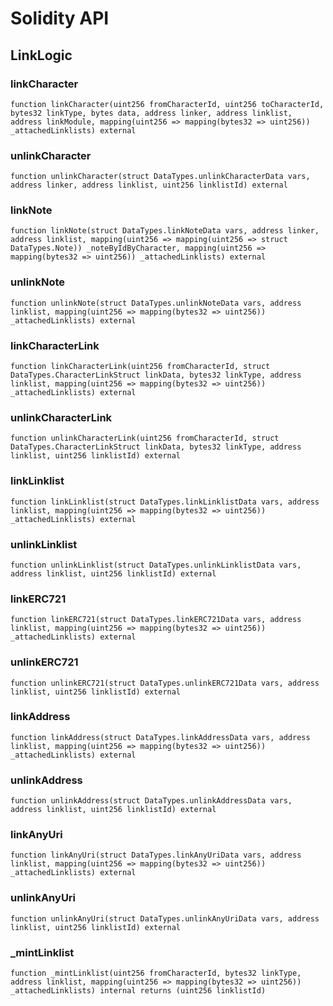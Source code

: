 # Solidity API

## LinkLogic

### linkCharacter

```solidity
function linkCharacter(uint256 fromCharacterId, uint256 toCharacterId, bytes32 linkType, bytes data, address linker, address linklist, address linkModule, mapping(uint256 => mapping(bytes32 => uint256)) _attachedLinklists) external
```

### unlinkCharacter

```solidity
function unlinkCharacter(struct DataTypes.unlinkCharacterData vars, address linker, address linklist, uint256 linklistId) external
```

### linkNote

```solidity
function linkNote(struct DataTypes.linkNoteData vars, address linker, address linklist, mapping(uint256 => mapping(uint256 => struct DataTypes.Note)) _noteByIdByCharacter, mapping(uint256 => mapping(bytes32 => uint256)) _attachedLinklists) external
```

### unlinkNote

```solidity
function unlinkNote(struct DataTypes.unlinkNoteData vars, address linklist, mapping(uint256 => mapping(bytes32 => uint256)) _attachedLinklists) external
```

### linkCharacterLink

```solidity
function linkCharacterLink(uint256 fromCharacterId, struct DataTypes.CharacterLinkStruct linkData, bytes32 linkType, address linklist, mapping(uint256 => mapping(bytes32 => uint256)) _attachedLinklists) external
```

### unlinkCharacterLink

```solidity
function unlinkCharacterLink(uint256 fromCharacterId, struct DataTypes.CharacterLinkStruct linkData, bytes32 linkType, address linklist, uint256 linklistId) external
```

### linkLinklist

```solidity
function linkLinklist(struct DataTypes.linkLinklistData vars, address linklist, mapping(uint256 => mapping(bytes32 => uint256)) _attachedLinklists) external
```

### unlinkLinklist

```solidity
function unlinkLinklist(struct DataTypes.unlinkLinklistData vars, address linklist, uint256 linklistId) external
```

### linkERC721

```solidity
function linkERC721(struct DataTypes.linkERC721Data vars, address linklist, mapping(uint256 => mapping(bytes32 => uint256)) _attachedLinklists) external
```

### unlinkERC721

```solidity
function unlinkERC721(struct DataTypes.unlinkERC721Data vars, address linklist, uint256 linklistId) external
```

### linkAddress

```solidity
function linkAddress(struct DataTypes.linkAddressData vars, address linklist, mapping(uint256 => mapping(bytes32 => uint256)) _attachedLinklists) external
```

### unlinkAddress

```solidity
function unlinkAddress(struct DataTypes.unlinkAddressData vars, address linklist, uint256 linklistId) external
```

### linkAnyUri

```solidity
function linkAnyUri(struct DataTypes.linkAnyUriData vars, address linklist, mapping(uint256 => mapping(bytes32 => uint256)) _attachedLinklists) external
```

### unlinkAnyUri

```solidity
function unlinkAnyUri(struct DataTypes.unlinkAnyUriData vars, address linklist, uint256 linklistId) external
```

### _mintLinklist

```solidity
function _mintLinklist(uint256 fromCharacterId, bytes32 linkType, address linklist, mapping(uint256 => mapping(bytes32 => uint256)) _attachedLinklists) internal returns (uint256 linklistId)
```

